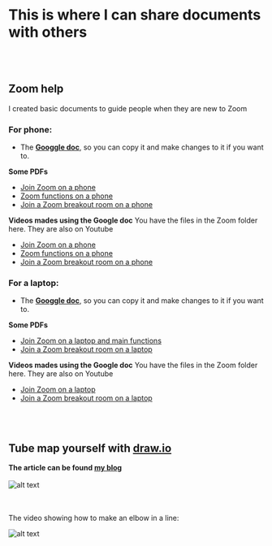 # This is where I can share documents with others
<br>
<br>

## Zoom help

I created basic documents to guide people when they are new to Zoom

### For phone:
- The [**Googgle doc**](https://docs.google.com/presentation/d/1DIc5Q4apBMB1hGo-LUPMM9ivo_Rm3oVNr3d1u30RroU/edit?usp=sharing), so you can copy it and make changes to it if you want to.

**Some PDFs**
- [Join Zoom on a phone](/Zoom/Join_Zoom_on_a_phone.pdf)
- [Zoom functions on a phone](/Zoom/Zoom_functions_on_a_phone.pdf)
- [Join a Zoom breakout room on a phone](/Zoom/Join-Zoom-breakout-room-on-a-phone.pdf)

**Videos mades using the Google doc**
You have the files in the Zoom folder here. They are also on Youtube
- [Join Zoom on a phone](https://www.youtube.com/watch?v=3iHpGiTd9QA)
- [Zoom functions on a phone](https://www.youtube.com/watch?v=lcUKc9Ue3EI)
- [Join a Zoom breakout room on a phone](https://www.youtube.com/watch?v=Guujh_kseAE)

### For a laptop:
- The [**Googgle doc**](https://docs.google.com/presentation/d/1VVRv-Icv1gxCRN3Bs9jqvuW0UDfAr1xWxb8J1omhuPo/edit?usp=sharing), so you can copy it and make changes to it if you want to.

**Some PDFs**
- [Join Zoom on a laptop and main functions](/Zoom/zoom-help-for-laptop-join.pdf)
- [Join a Zoom breakout room on a laptop](/Zoom/Zoom-help-breakout-room-for-laptop.pdf)

**Videos mades using the Google doc**
You have the files in the Zoom folder here. They are also on Youtube
- [Join Zoom on a laptop](https://www.youtube.com/watch?v=d9pSd5M4YmE)
- [Join a Zoom breakout room on a laptop](https://www.youtube.com/watch?v=gkCtG_WT8RU)
<br>
<br>

## Tube map yourself with [draw.io](draw.io)
**The article can be found [my blog](https://blog.chezleskrus.com/2019/11/19/tube-map-make-your-own/)**
<br>
<br>
![alt text](https://github.com/stephanie-K/documents-to-share/blob/master/TubeMapTemplate.png "template elements to make a London style tube map, with colour code for the lines, icon on a grid paper view")
<br>
<br>
<br>

The video showing how to make an elbow in a line:


![alt text](https://github.com/stephanie-K/documents-to-share/blob/master/video-drawio-elbow.gif "this is a animated gif showing the steps stated above in the instructions of the article")


